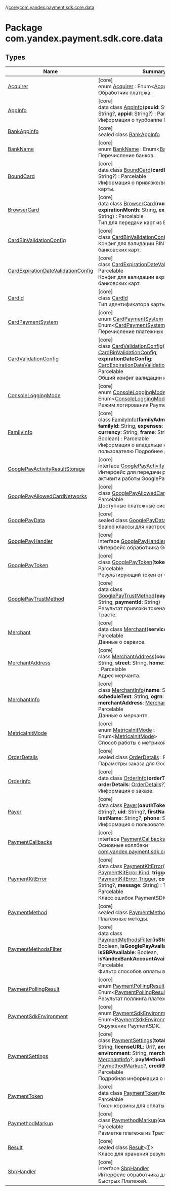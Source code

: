 //[core](../../index.md)/[com.yandex.payment.sdk.core.data](index.md)

# Package com.yandex.payment.sdk.core.data

## Types

| Name | Summary |
|---|---|
| [Acquirer](-acquirer/index.md) | [core]<br>enum [Acquirer](-acquirer/index.md) : Enum<[Acquirer](-acquirer/index.md)> <br>Обработчик платежа. |
| [AppInfo](-app-info/index.md) | [core]<br>data class [AppInfo](-app-info/index.md)(**psuid**: String?, **tsid**: String?, **appid**: String?) : Parcelable<br>Информация о турбоаппе ПП/Браузера. |
| [BankAppInfo](-bank-app-info/index.md) | [core]<br>sealed class [BankAppInfo](-bank-app-info/index.md) |
| [BankName](-bank-name/index.md) | [core]<br>enum [BankName](-bank-name/index.md) : Enum<[BankName](-bank-name/index.md)> <br>Перечисление банков. |
| [BoundCard](-bound-card/index.md) | [core]<br>data class [BoundCard](-bound-card/index.md)(**cardId**: String, **rrn**: String?) : Parcelable<br>Информация о привязке/верификации карты. |
| [BrowserCard](-browser-card/index.md) | [core]<br>data class [BrowserCard](-browser-card/index.md)(**number**: String, **expirationMonth**: String, **expirationYear**: String) : Parcelable<br>Тип для передачи карт из Браузера/ПП. |
| [CardBinValidationConfig](-card-bin-validation-config/index.md) | [core]<br>class [CardBinValidationConfig](-card-bin-validation-config/index.md) : Parcelable<br>Конфиг для валидации BIN номеров банковских карт. |
| [CardExpirationDateValidationConfig](-card-expiration-date-validation-config/index.md) | [core]<br>class [CardExpirationDateValidationConfig](-card-expiration-date-validation-config/index.md) : Parcelable<br>Конфиг для валидации expiration date банковских карт. |
| [CardId](-card-id/index.md) | [core]<br>class [CardId](-card-id/index.md)<br>Тип идентификатора карты. |
| [CardPaymentSystem](-card-payment-system/index.md) | [core]<br>enum [CardPaymentSystem](-card-payment-system/index.md) : Enum<[CardPaymentSystem](-card-payment-system/index.md)> <br>Перечисление платежных систем. |
| [CardValidationConfig](-card-validation-config/index.md) | [core]<br>class [CardValidationConfig](-card-validation-config/index.md)(**binConfig**: [CardBinValidationConfig](-card-bin-validation-config/index.md), **expirationDateConfig**: [CardExpirationDateValidationConfig](-card-expiration-date-validation-config/index.md)) : Parcelable<br>Общий конфиг валидации карт. |
| [ConsoleLoggingMode](-console-logging-mode/index.md) | [core]<br>enum [ConsoleLoggingMode](-console-logging-mode/index.md) : Enum<[ConsoleLoggingMode](-console-logging-mode/index.md)> , Parcelable<br>Режим логирования PaymentSDK в логкат. |
| [FamilyInfo](-family-info/index.md) | [core]<br>class [FamilyInfo](-family-info/index.md)(**familyAdminUid**: String, **familyId**: String, **expenses**: Int, **limit**: Int, **currency**: String, **frame**: String, **isUnlimited**: Boolean) : Parcelable<br>Информация о владельце карты, доступной пользователю Подробнее [по ссылке](https://wiki.yandex-team.ru/users/amosov-f/familypay/#variantformataotvetaruchkilpmvtraste) |
| [GooglePayActivityResultStorage](-google-pay-activity-result-storage/index.md) | [core]<br>interface [GooglePayActivityResultStorage](-google-pay-activity-result-storage/index.md)<br>Интерфейс для передачи результата активити работы GooglePay. |
| [GooglePayAllowedCardNetworks](-google-pay-allowed-card-networks/index.md) | [core]<br>class [GooglePayAllowedCardNetworks](-google-pay-allowed-card-networks/index.md) : Parcelable<br>Доступные платежные системы Google Pay. |
| [GooglePayData](-google-pay-data/index.md) | [core]<br>sealed class [GooglePayData](-google-pay-data/index.md) : Parcelable<br>Sealed классы для настроек Google Pay. |
| [GooglePayHandler](-google-pay-handler/index.md) | [core]<br>interface [GooglePayHandler](-google-pay-handler/index.md)<br>Интерфейс обработчика GooglePay. |
| [GooglePayToken](-google-pay-token/index.md) | [core]<br>class [GooglePayToken](-google-pay-token/index.md)(**token**: String) : Parcelable<br>Результирующий токен от GooglePay. |
| [GooglePayTrustMethod](-google-pay-trust-method/index.md) | [core]<br>data class [GooglePayTrustMethod](-google-pay-trust-method/index.md)(**paymentMethodId**: String, **paymentId**: String)<br>Результат привязки токена GooglePay в Трасте. |
| [Merchant](-merchant/index.md) | [core]<br>data class [Merchant](-merchant/index.md)(**serviceToken**: String) : Parcelable<br>Данные о сервисе. |
| [MerchantAddress](-merchant-address/index.md) | [core]<br>class [MerchantAddress](-merchant-address/index.md)(**country**: String, **city**: String, **street**: String, **home**: String, **zip**: String) : Parcelable<br>Адрес мерчанта. |
| [MerchantInfo](-merchant-info/index.md) | [core]<br>class [MerchantInfo](-merchant-info/index.md)(**name**: String, **scheduleText**: String, **ogrn**: String, **merchantAddress**: [MerchantAddress](-merchant-address/index.md)?) : Parcelable<br>Данные о мерчанте. |
| [MetricaInitMode](-metrica-init-mode/index.md) | [core]<br>enum [MetricaInitMode](-metrica-init-mode/index.md) : Enum<[MetricaInitMode](-metrica-init-mode/index.md)> <br>Способ работы с метрикой. |
| [OrderDetails](-order-details/index.md) | [core]<br>sealed class [OrderDetails](-order-details/index.md) : Parcelable<br>Параметры заказа для GooglePay. |
| [OrderInfo](-order-info/index.md) | [core]<br>data class [OrderInfo](-order-info/index.md)(**orderTag**: String?, **orderDetails**: [OrderDetails](-order-details/index.md)?) : Parcelable<br>Информация о заказе. |
| [Payer](-payer/index.md) | [core]<br>data class [Payer](-payer/index.md)(**oauthToken**: String?, **email**: String?, **uid**: String?, **firstName**: String?, **lastName**: String?, **phone**: String?) : Parcelable<br>Информация о пользователе. |
| [PaymentCallbacks](-payment-callbacks/index.md) | [core]<br>interface [PaymentCallbacks](-payment-callbacks/index.md)<br>Основные коллбеки [com.yandex.payment.sdk.core.PaymentApi](../com.yandex.payment.sdk.core/-payment-api/index.md) |
| [PaymentKitError](-payment-kit-error/index.md) | [core]<br>data class [PaymentKitError](-payment-kit-error/index.md)(**kind**: [PaymentKitError.Kind](-payment-kit-error/-kind/index.md), **trigger**: [PaymentKitError.Trigger](-payment-kit-error/-trigger/index.md), **code**: Int?, **status**: String?, **message**: String) : Throwable, Parcelable<br>Класс ошибок PaymentSDK. |
| [PaymentMethod](-payment-method/index.md) | [core]<br>sealed class [PaymentMethod](-payment-method/index.md)<br>Платежные методы. |
| [PaymentMethodsFilter](-payment-methods-filter/index.md) | [core]<br>data class [PaymentMethodsFilter](-payment-methods-filter/index.md)(**isStoredCardAvailable**: Boolean, **isGooglePayAvailable**: Boolean, **isSBPAvailable**: Boolean, **isYandexBankAccountAvailable**: Boolean) : Parcelable<br>Фильтр способов оплаты в списке. |
| [PaymentPollingResult](-payment-polling-result/index.md) | [core]<br>enum [PaymentPollingResult](-payment-polling-result/index.md) : Enum<[PaymentPollingResult](-payment-polling-result/index.md)> <br>Результат поллинга платежа. |
| [PaymentSdkEnvironment](-payment-sdk-environment/index.md) | [core]<br>enum [PaymentSdkEnvironment](-payment-sdk-environment/index.md) : Enum<[PaymentSdkEnvironment](-payment-sdk-environment/index.md)> , Parcelable<br>Окружение PaymentSDK. |
| [PaymentSettings](-payment-settings/index.md) | [core]<br>class [PaymentSettings](-payment-settings/index.md)(**total**: String, **currency**: String, **licenseURL**: Uri?, **acquirer**: [Acquirer](-acquirer/index.md)?, **environment**: String, **merchantInfo**: [MerchantInfo](-merchant-info/index.md)?, **payMethodMarkup**: [PaymethodMarkup](-paymethod-markup/index.md)?, **creditFormUrl**: String?) : Parcelable<br>Подробная информация о платеже. |
| [PaymentToken](-payment-token/index.md) | [core]<br>data class [PaymentToken](-payment-token/index.md)(**token**: String) : Parcelable<br>Токен корзины для оплаты. |
| [PaymethodMarkup](-paymethod-markup/index.md) | [core]<br>class [PaymethodMarkup](-paymethod-markup/index.md)(**card**: String?) : Parcelable<br>Разметка платежа из Траста. |
| [Result](-result/index.md) | [core]<br>sealed class [Result](-result/index.md)<[T](-result/index.md)><br>Класс для хранения результата. |
| [SbpHandler](-sbp-handler/index.md) | [core]<br>interface [SbpHandler](-sbp-handler/index.md)<br>Интерфейс обработчика для Системы Быстрых Платежей. |
